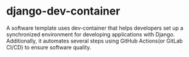 # django-dev-container
 A software template uses dev-container that helps developers set up a synchronized environment for developing applications with Django. Additionally, it automates several steps using GitHub Actions(or GitLab CI/CD) to ensure software quality.
